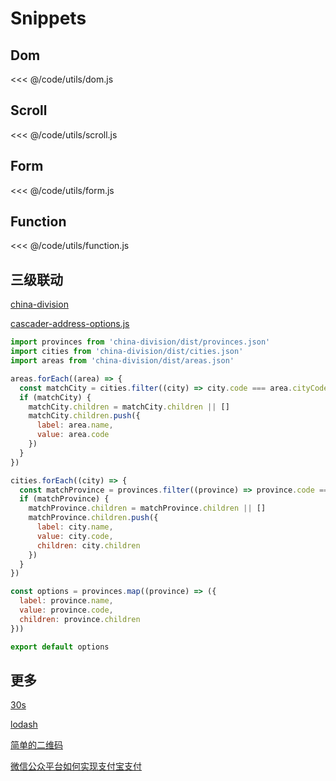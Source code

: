 # Snippets

## Dom

<<< @/code/utils/dom.js

## Scroll

<<< @/code/utils/scroll.js

## Form

<<< @/code/utils/form.js

## Function

<<< @/code/utils/function.js

## 三级联动

[china-division](https://github.com/modood/Administrative-divisions-of-China)

[cascader-address-options.js](https://gist.github.com/afc163/7582f35654fd03d5be7009444345ea17)

```js
import provinces from 'china-division/dist/provinces.json'
import cities from 'china-division/dist/cities.json'
import areas from 'china-division/dist/areas.json'

areas.forEach((area) => {
  const matchCity = cities.filter((city) => city.code === area.cityCode)[0]
  if (matchCity) {
    matchCity.children = matchCity.children || []
    matchCity.children.push({
      label: area.name,
      value: area.code
    })
  }
})

cities.forEach((city) => {
  const matchProvince = provinces.filter((province) => province.code === city.provinceCode)[0]
  if (matchProvince) {
    matchProvince.children = matchProvince.children || []
    matchProvince.children.push({
      label: city.name,
      value: city.code,
      children: city.children
    })
  }
})

const options = provinces.map((province) => ({
  label: province.name,
  value: province.code,
  children: province.children
}))

export default options
```

## 更多

[30s](https://www.30secondsofcode.org/)

[lodash](https://lodash.com/)

[简单的二维码](https://api.qrserver.com/v1/create-qr-code/?size=150x150&data=hello)

[微信公众平台如何实现支付宝支付](https://opensupport.alipay.com/support/helpcenter/93/201602621887)
